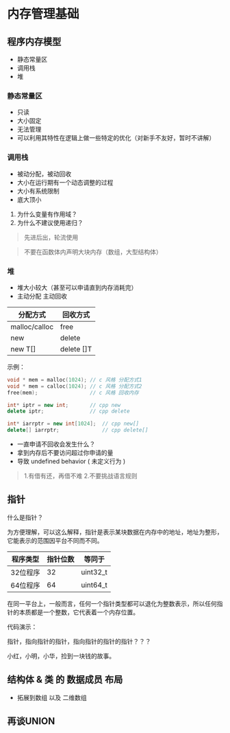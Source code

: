 # 内存管理基础

## 程序内存模型

* 静态常量区
* 调用栈
* 堆

### 静态常量区

* 只读
* 大小固定
* 无法管理
* 可以利用其特性在逻辑上做一些特定的优化（对新手不友好，暂时不讲解）

### 调用栈

* 被动分配，被动回收
* 大小在运行期有一个动态调整的过程
* 大小有系统限制
* 底大顶小

1. 为什么变量有作用域？
2. 为什么不建议使用递归？

> 先进后出，轮流使用

> 不要在函数体内声明大块内存（数组，大型结构体）

### 堆

* 堆大小较大（甚至可以申请直到内存消耗完）
* 主动分配 主动回收

分配方式 | 回收方式
-|-
malloc/calloc | free
new | delete
new T[] | delete []T

示例：

```cpp
void * mem = malloc(1024); // c 风格 分配方式1
void * mem = calloc(1024); // c 风格 分配方式2
free(mem);                 // c 风格 回收内存

int* iptr = new int;       // cpp new
delete iptr;               // cpp delete

int* iarrptr = new int[1024];  // cpp new[]
delete[] iarrptr;              // cpp delete[]

```

* 一直申请不回收会发生什么？
* 拿到内存后不要访问超过你申请的量
* 导致 undefined behavior ( 未定义行为 )

> 1.有借有还，再借不难
> 2.不要挑战语言规则

## 指针

什么是指针？

为方便理解，可以这么解释，指针是表示某块数据在内存中的地址，地址为整形，它能表示的范围因平台不同而不同。

程序类型|指针位数|等同于
-|-|-
32位程序|32|uint32_t
64位程序|64|uint64_t

在同一平台上，一般而言，任何一个指针类型都可以退化为整数表示，所以任何指针的本质都是一个整数，它代表着一个内存位置。

代码演示：

指针，指向指针的指针，指向指针的指针的指针？？？

小红，小明，小华，捡到一块钱的故事。

## 结构体 & 类 的 数据成员 布局

* 拓展到数组 以及 二维数组

## 再谈UNION

